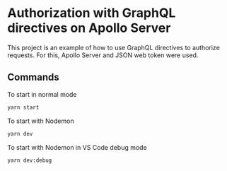# Authorization with GraphQL directives on Apollo Server

This project is an example of how to use GraphQL directives to authorize requests. For this, Apollo Server and JSON web token were used.

## Commands

To start in normal mode

```bash
yarn start
```

To start with Nodemon

```bash
yarn dev
```

To start with Nodemon in VS Code debug mode

```bash
yarn dev:debug
```
